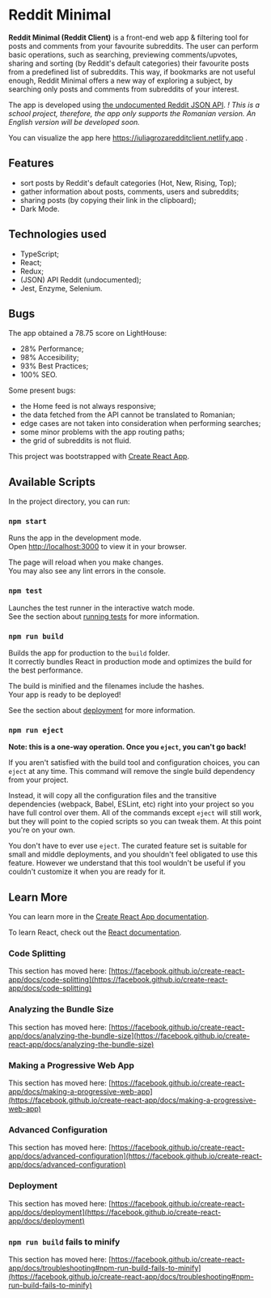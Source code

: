# Reddit Minimal

**Reddit Minimal (Reddit Client)** is a front-end web app & filtering tool for posts and comments from your favourite subreddits. The user can perform basic operations, such as searching, previewing comments/upvotes, sharing and sorting (by Reddit's default categories) their favourite posts from a predefined list of subreddits. This way, if bookmarks are not useful enough, Reddit Minimal offers a new way of exploring a subject, by searching only posts and comments from subreddits of your interest. 

The app is developed using [the undocumented Reddit JSON API](https://github.com/reddit-archive/reddit/wiki/JSON). *! This is a school project, therefore, the app only supports the Romanian version. An English version will be developed soon.*

You can visualize the app here https://iuliagrozaredditclient.netlify.app .

## Features
* sort posts by Reddit's default categories (Hot, New, Rising, Top);
* gather information about posts, comments, users and subreddits;
* sharing posts (by copying their link in the clipboard);
* Dark Mode.

## Technologies used
* TypeScript;
* React;
* Redux;
* (JSON) API Reddit (undocumented);
* Jest, Enzyme, Selenium.

## Bugs
The app obtained a 78.75 score on LightHouse:
* 28% Performance;
* 98% Accesibility;
* 93% Best Practices;
* 100% SEO.

Some present bugs:
* the Home feed is not always responsive;
* the data fetched from the API cannot be translated to Romanian;
* edge cases are not taken into consideration when performing searches;
* some minor problems with the app routing paths;
* the grid of subreddits is not fluid.

This project was bootstrapped with [Create React App](https://github.com/facebook/create-react-app).

## Available Scripts

In the project directory, you can run:

### `npm start`

Runs the app in the development mode.\
Open [http://localhost:3000](http://localhost:3000) to view it in your browser.

The page will reload when you make changes.\
You may also see any lint errors in the console.

### `npm test`

Launches the test runner in the interactive watch mode.\
See the section about [running tests](https://facebook.github.io/create-react-app/docs/running-tests) for more information.

### `npm run build`

Builds the app for production to the `build` folder.\
It correctly bundles React in production mode and optimizes the build for the best performance.

The build is minified and the filenames include the hashes.\
Your app is ready to be deployed!

See the section about [deployment](https://facebook.github.io/create-react-app/docs/deployment) for more information.

### `npm run eject`

**Note: this is a one-way operation. Once you `eject`, you can't go back!**

If you aren't satisfied with the build tool and configuration choices, you can `eject` at any time. This command will remove the single build dependency from your project.

Instead, it will copy all the configuration files and the transitive dependencies (webpack, Babel, ESLint, etc) right into your project so you have full control over them. All of the commands except `eject` will still work, but they will point to the copied scripts so you can tweak them. At this point you're on your own.

You don't have to ever use `eject`. The curated feature set is suitable for small and middle deployments, and you shouldn't feel obligated to use this feature. However we understand that this tool wouldn't be useful if you couldn't customize it when you are ready for it.

## Learn More

You can learn more in the [Create React App documentation](https://facebook.github.io/create-react-app/docs/getting-started).

To learn React, check out the [React documentation](https://reactjs.org/).

### Code Splitting

This section has moved here: [https://facebook.github.io/create-react-app/docs/code-splitting](https://facebook.github.io/create-react-app/docs/code-splitting)

### Analyzing the Bundle Size

This section has moved here: [https://facebook.github.io/create-react-app/docs/analyzing-the-bundle-size](https://facebook.github.io/create-react-app/docs/analyzing-the-bundle-size)

### Making a Progressive Web App

This section has moved here: [https://facebook.github.io/create-react-app/docs/making-a-progressive-web-app](https://facebook.github.io/create-react-app/docs/making-a-progressive-web-app)

### Advanced Configuration

This section has moved here: [https://facebook.github.io/create-react-app/docs/advanced-configuration](https://facebook.github.io/create-react-app/docs/advanced-configuration)

### Deployment

This section has moved here: [https://facebook.github.io/create-react-app/docs/deployment](https://facebook.github.io/create-react-app/docs/deployment)

### `npm run build` fails to minify

This section has moved here: [https://facebook.github.io/create-react-app/docs/troubleshooting#npm-run-build-fails-to-minify](https://facebook.github.io/create-react-app/docs/troubleshooting#npm-run-build-fails-to-minify)

